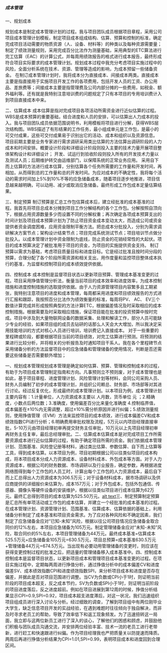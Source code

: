 ##### 成本管理

一、规划成本

规划成本是制定成本管理计划的过程。我与项目团队成员根据项目章程，采用公司项目成本管理计划模板，制定项目成本组成结构、估算、预算和控制的标准，确定完成项目活动需要的物质资源（人、设备、材料等）的种类以及每种资源需要量；制定了绩效测量规则，采用完成百分比法作为测量基础，采用典型的ETC算法进行完工估算（EAC）的计算公式，并每周用绩效报告的格式进行成本报告，最终形成符合项目实际要求的成本管理计划。规划成本过程中我充分考虑项目实施过程中的风险，全面分析系统在技术、资源、管理等造成的影响，为成本预留一些储备资金。
在制订成本管理计划时，我将成本分为直接成本、间接成本两类。直接成本主要是指直接用于实施项目开发工作的各项费用，包括开发人员的工资、办公用品、差旅费等；间接成本主要是指管理费及公司内部分摊的一些费用，如税金、额外福利等。还有就是我特别注意培训费的问题规定了只有本项目的专用培训费计入到项目直接成本中来。

二、估算成本
 成本估算是指对完成项目各项活动所需资金进行近似估算的过程。WBS是成本预算的重要基础，结合进度和人员的安排，可以估算出人力成本的投入。我与项目团队成员依据范围说明书，利用模板将项目进行分解，获得WBS层次结构图。WBS描述了有形结果的工作任务，最小组成单元是工作包，是最小的可交付成果，这些可交付成果易于识别出它的活动、成本和组织以及资源信息。 项目前期主要是业务专家进行需求调研采用类比估算的方法估算出调研阶段的人力成本和时间安排。概要设计阶段和详细设计阶段则投入主要的技术力量开展项目整体架构设计和详细设计； 开发、试运行到验收阶段则投入所有的开发技术力量以及测试人员；后期维护转交由运维部门，以保障系统的正常业务应用。
采用自下而上估算的方法进行成本估算，分别估算各个任务所需要的工作量和开发时间，再相加，从而得到总的工作量和总的开发时间。为应对成本的不确定性，我将每个活动的需求时间加上5%到10%不等的应急储备成本，随着项目逐步地推进，项目信息越来越明确，可以动用、减少或取消应急储备。最终形成工作包成本定量估算结果。

三、制定预算
制订预算是汇总工作包估算成本后，建立经批准的成本基准的过程。我首先将项目总成本分摊到项目工作分解结构的各个工作包。分解按照自顶向下，根据占用资源数量多少而设置不同的分解权重；再次确定各项成本预算支出的时间计划及项目成本预算计划为了防止项目资金成本变动太大，而造成公司或资金提供者资金调度困难，应用资金限制平衡方法。把总成本分批投入，分别为需求调研解决方案节点；架构设计结束节点；项目完成系统测试节点；项目培训节点做分批投入。以成本管理计划中资金限制为底线，防止资金的花销经常性的大起伏。项目的成本预算决定了被批准用于项目的资金，为项目的实施提供资金支持。
制订预算以需求为基础，考虑项目质量目标和进度目标。它是经过批准且按时间分段的预算，合理分配了各个阶段所需资源和相关支出，用作度量和监控项目整体成本执行的基准，为监督和控制项目的成本绩效提供依据。 

四、控制成本
成本控制是监督项目状态以更新项目预算、管理成本基准变更的过程。项目采用挣值管理分析法，衡量当前项目的成本效率和进度效率，为成本控制措施和进度控制措施的选取提供依据。由于人力资源管理项目内容繁多且工期紧张，我特别注意项目的进度和成本管理，每周都采用进度和项目绩效报告的方式进行汇报和跟踪，我按照百分比法作为绩效衡量的标准，每周将PV、 AC、 EV三个数值计算完成并形成按照典型的方法计算ETC，根据偏差情况及时采取相应的成本控制措施。根据需要及时采取相应措施，保证项目能在批准的投资预算中按时完成。项目中涉及到大量物联网设备的数据采集、处理和解读工作，部分人员可能缺少专业的经验，如果项目组的成员去钻研的话那么人天会大大增加，所以我决定采用技能培训的方式对核心人员进行培训，培训费记入直接成本。
对于一些重要的里程碑或阶段，都要根据项目当前的项目绩效，对完工估算进行预测。将预测的结果进行比较分析，并将相关的分析报告及时通知项目干系人。我在各个里程碑节点采用储备分析的方法监督项目中的应急储备和管理储备的使用情况，判断是否还需要这些储备是否需要额外增加； 




一、规划成本管理规划成本管理是确定如何估算、预算、管理和控制成本的过程，有助于为项目成本管理制定指南和方向。凡事预则立不预则废，对于成本管理也是如此，基于项目章程、进度管理计划、风险管理计划等材料，会同公司采购人员、财务人员编制了初步的成本管理计划，并组织公司赖总、财务部、市场部等对其进行讨论。经过反复优化，形成最终的成本管理计划。以本项目为例，成本管理计划主要内容有：1.计量单位，人力资源成本主要以 人月数，货币单位 元 ；2.精确度，小数点后两位数；3.准确度，使用偏差百分比来量化准确度 4.控制临界值，成本偏差在±10%内无需调整，超过±10%需分析原因并进行纠偏；5.绩效测量规则，使用挣值管理（EVM）方法来监控项目的成本绩效，进行成本偏差CV和成本绩效指数CPI进行分析；6.明确费用审批权限及流程，5万元以内项目经理直接审批，5-10万元由项目经理初审再提交财务主任审批，10万元以上先项目经理初审再财务主任复审，最后总经理审批。二、估算成本估算成本是对完成项目工作所需要资源成本进行近似估算的过程，有助于确定项目所需的资金。我们依据成本管理计划、范围基准、风险登记册等材料，通过类比估算、参数估算、自下而上估算等工具，得到成本估算。以本项目为例，项目初期根据公司以往类似项目的成本构成，将本项目成本分成人力资源成本、设备材料成本、外包成本等方面。对于人力资源成本，根据公司的财务数据、市场调研以及行业报告，确定参数，再根据进度网络图得到每个工作包的人员工时，计算出每个工作包的人力资源成本，最后自下而上汇总得出人力资源成本为306.5万元；对于设备材料成本，据市场调研以及供应商提供的详细报价来估算为，成本157万元；对于外包成本，包括外包通信、传感器、摄像头等硬件设备的安装维护，根据以往类似项目进行成本估算为62万元。最终汇总得到项目的成本估算为525.50万元。[alt text](1734512574090_B5ACD7EF-580A-4d1a-A378-7CB5FF7FC2F6.png)三、制定预算制定预算是汇总所有单项活动或工作包的成本估算，并建立一个经批准的成本基准的过程。在成本管理计划、资源管理计划、范围基准、估算成本、估算依据的基础上，利用储备分析制定了成本基准和项目资金需求。为了应对各种风险和不确定因素，我们制定了应急储备金应对“已知-未知”风险，根据以往公司项目情况应急储备金取合同价的12%左右，本项目应急储备为105万元。制定管理储备金应对“未知-未知”风险，取合同价的5%左右，本项目管理储备为44万元。最终成本基准=估算成本525.5万元+应急储备金105万元=630.5万元，项目总预算=成本基准630.5万元+管理储备44万元=674.5万元。当出现有必要动用管理储备的变更时，则应该在获得变更控制过程的批准之后，把适量的管理储备移入成本基准中。四、控制成本控制成本是监督项目状态，以更新项目成本和管理项目成本基准变更的过程。在项目实施过程中，定期每两周进行挣值分析，通过挣值分析中的成本偏差CV和进度偏差SV、成本绩效指数CPI和进度绩效指数SPI，来分析项目成本和进度是否存在偏差，并据此是否对项目范围进行调整。当CV为负数或CPI小于1时，则证明当前阶段的项目成本超支，反之成本节约，SV为负数或SPI小于1时，则证明当前阶段的项目进度落后，反之进度超前。例如在项目进展到第12周的时候，挣值分析结果显示CPI=0.9,SPI=0.92，项目成本超支进度滞后，对这一状况，我们迅速组织项目组成员进行深入讨论与分析。经过细致的调查，了解到项目组中有两位刚毕业大学生，缺乏信息项目开发的实战经验，在遇到难题时往往倾向于独自解决，而非及时寻求老员工的帮助，导致了效率低下和返工现象频发。为了迅速扭转这一局面，我立即与这两位新员工进行了深入的谈心，了解他们的困惑和顾虑，并鼓励他们积极与团队成员沟通交流，并安排两位经验丰富、技术一流的老员工进行老带新，进行赶工和快速跟进行纠偏。作为项目经理我也严把质量关以防提速而降质。两周后再进行挣值分析结果为CPI=1.01,SPI=0.99，表明项目成本和进度回到合理区间。